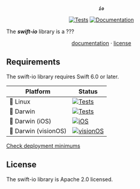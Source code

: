 <div align="center">

***`io`***

[![Tests](https://github.com/tayloraswift/swift-io/actions/workflows/Tests.yml/badge.svg)](https://github.com/tayloraswift/swift-io/actions/workflows/Tests.yml)
[![Documentation](https://github.com/tayloraswift/swift-io/actions/workflows/Documentation.yml/badge.svg)](https://github.com/tayloraswift/swift-io/actions/workflows/Documentation.yml)

</div>

The ***swift-io*** library is a ???

<div align="center">

[documentation](https://swiftinit.org/docs/swift-io) ·
[license](LICENSE)

</div>


## Requirements

The swift-io library requires Swift 6.0 or later.


| Platform | Status |
| -------- | ------ |
| 🐧 Linux | [![Tests](https://github.com/tayloraswift/swift-io/actions/workflows/Tests.yml/badge.svg)](https://github.com/tayloraswift/swift-io/actions/workflows/Tests.yml) |
| 🍏 Darwin | [![Tests](https://github.com/tayloraswift/swift-io/actions/workflows/Tests.yml/badge.svg)](https://github.com/tayloraswift/swift-io/actions/workflows/Tests.yml) |
| 🍏 Darwin (iOS) | [![iOS](https://github.com/tayloraswift/swift-io/actions/workflows/iOS.yml/badge.svg)](https://github.com/tayloraswift/swift-io/actions/workflows/iOS.yml) |
| 🍏 Darwin (visionOS) | [![visionOS](https://github.com/tayloraswift/swift-io/actions/workflows/visionOS.yml/badge.svg)](https://github.com/tayloraswift/swift-io/actions/workflows/visionOS.yml) |


[Check deployment minimums](https://swiftinit.org/docs/swift-io#ss:platform-requirements)


## License

The swift-io library is Apache 2.0 licensed.
